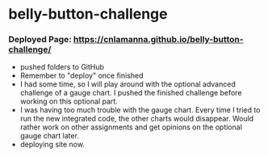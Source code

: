 # belly-button-challenge
### Deployed Page: https://cnlamanna.github.io/belly-button-challenge/
- pushed folders to GitHub
- Remember to "deploy" once finished
- I had some time, so I will play around with the optional advanced challenge of a gauge chart. I pushed the finished challenge before working on this optional part.
- I was having too much trouble with the gauge chart. Every time I tried to run the new integrated code, the other charts would disappear. Would rather work on other assignments and get opinions on the optional gauge chart later.
- deploying site now.
